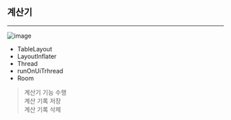## 계산기
-------------
![image](https://user-images.githubusercontent.com/48354502/131056811-db5390ad-dec2-4415-8338-ddfd40b4aedf.png)

* TableLayout
* LayoutInflater
* Thread
* runOnUiTrhread
* Room

> 계산기 기능 수행<br>
> 계산 기록 저장<br>
> 계산 기록 삭제
